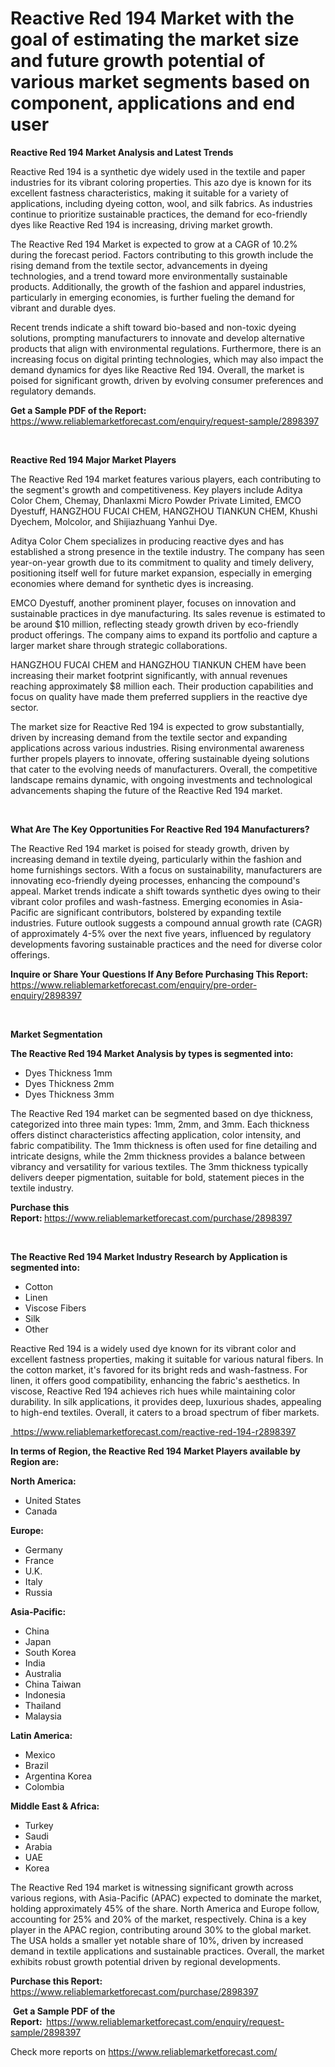 <p><h1>Reactive Red 194 Market with the goal of estimating the market size and future growth potential of various market segments based on component, applications and end user</h1></p><p><strong>Reactive Red 194 Market Analysis and Latest Trends</strong></p>
<p><p>Reactive Red 194 is a synthetic dye widely used in the textile and paper industries for its vibrant coloring properties. This azo dye is known for its excellent fastness characteristics, making it suitable for a variety of applications, including dyeing cotton, wool, and silk fabrics. As industries continue to prioritize sustainable practices, the demand for eco-friendly dyes like Reactive Red 194 is increasing, driving market growth.</p><p>The Reactive Red 194 Market is expected to grow at a CAGR of 10.2% during the forecast period. Factors contributing to this growth include the rising demand from the textile sector, advancements in dyeing technologies, and a trend toward more environmentally sustainable products. Additionally, the growth of the fashion and apparel industries, particularly in emerging economies, is further fueling the demand for vibrant and durable dyes.</p><p>Recent trends indicate a shift toward bio-based and non-toxic dyeing solutions, prompting manufacturers to innovate and develop alternative products that align with environmental regulations. Furthermore, there is an increasing focus on digital printing technologies, which may also impact the demand dynamics for dyes like Reactive Red 194. Overall, the market is poised for significant growth, driven by evolving consumer preferences and regulatory demands.</p></p>
<p><strong>Get a Sample PDF of the Report:&nbsp;</strong> <a href="https://www.reliablemarketforecast.com/enquiry/request-sample/2898397?utm_campaign=2781&utm_medium=2&utm_source=Github&utm_content=ia&utm_term=15032025&utm_id=reactive-red-194">https://www.reliablemarketforecast.com/enquiry/request-sample/2898397</a></p>
<p>&nbsp;</p>
<p><strong>Reactive Red 194 Major Market Players</strong></p>
<p><p>The Reactive Red 194 market features various players, each contributing to the segment's growth and competitiveness. Key players include Aditya Color Chem, Chemay, Dhanlaxmi Micro Powder Private Limited, EMCO Dyestuff, HANGZHOU FUCAI CHEM, HANGZHOU TIANKUN CHEM, Khushi Dyechem, Molcolor, and Shijiazhuang Yanhui Dye. </p><p>Aditya Color Chem specializes in producing reactive dyes and has established a strong presence in the textile industry. The company has seen year-on-year growth due to its commitment to quality and timely delivery, positioning itself well for future market expansion, especially in emerging economies where demand for synthetic dyes is increasing.</p><p>EMCO Dyestuff, another prominent player, focuses on innovation and sustainable practices in dye manufacturing. Its sales revenue is estimated to be around $10 million, reflecting steady growth driven by eco-friendly product offerings. The company aims to expand its portfolio and capture a larger market share through strategic collaborations.</p><p>HANGZHOU FUCAI CHEM and HANGZHOU TIANKUN CHEM have been increasing their market footprint significantly, with annual revenues reaching approximately $8 million each. Their production capabilities and focus on quality have made them preferred suppliers in the reactive dye sector.</p><p>The market size for Reactive Red 194 is expected to grow substantially, driven by increasing demand from the textile sector and expanding applications across various industries. Rising environmental awareness further propels players to innovate, offering sustainable dyeing solutions that cater to the evolving needs of manufacturers. Overall, the competitive landscape remains dynamic, with ongoing investments and technological advancements shaping the future of the Reactive Red 194 market.</p></p>
<p>&nbsp;</p>
<p><strong>What Are The Key Opportunities For Reactive Red 194 Manufacturers?</strong></p>
<p><p>The Reactive Red 194 market is poised for steady growth, driven by increasing demand in textile dyeing, particularly within the fashion and home furnishings sectors. With a focus on sustainability, manufacturers are innovating eco-friendly dyeing processes, enhancing the compound's appeal. Market trends indicate a shift towards synthetic dyes owing to their vibrant color profiles and wash-fastness. Emerging economies in Asia-Pacific are significant contributors, bolstered by expanding textile industries. Future outlook suggests a compound annual growth rate (CAGR) of approximately 4-5% over the next five years, influenced by regulatory developments favoring sustainable practices and the need for diverse color offerings.</p></p>
<p><strong>Inquire or Share Your Questions If Any Before Purchasing This Report:</strong> <a href="https://www.reliablemarketforecast.com/enquiry/pre-order-enquiry/2898397?utm_campaign=2781&utm_medium=2&utm_source=Github&utm_content=ia&utm_term=15032025&utm_id=reactive-red-194">https://www.reliablemarketforecast.com/enquiry/pre-order-enquiry/2898397</a></p>
<p>&nbsp;</p>
<p><strong>Market Segmentation</strong></p>
<p><strong>The Reactive Red 194 Market Analysis by types is segmented into:</strong></p>
<p><ul><li>Dyes Thickness 1mm</li><li>Dyes Thickness 2mm</li><li>Dyes Thickness 3mm</li></ul></p>
<p><p>The Reactive Red 194 market can be segmented based on dye thickness, categorized into three main types: 1mm, 2mm, and 3mm. Each thickness offers distinct characteristics affecting application, color intensity, and fabric compatibility. The 1mm thickness is often used for fine detailing and intricate designs, while the 2mm thickness provides a balance between vibrancy and versatility for various textiles. The 3mm thickness typically delivers deeper pigmentation, suitable for bold, statement pieces in the textile industry.</p></p>
<p><strong>Purchase this Report:&nbsp;</strong><a href="https://www.reliablemarketforecast.com/purchase/2898397?utm_campaign=2781&utm_medium=2&utm_source=Github&utm_content=ia&utm_term=15032025&utm_id=reactive-red-194">https://www.reliablemarketforecast.com/purchase/2898397</a></p>
<p>&nbsp;</p>
<p><strong>The Reactive Red 194 Market Industry Research by Application is segmented into:</strong></p>
<p><ul><li>Cotton</li><li>Linen</li><li>Viscose Fibers</li><li>Silk</li><li>Other</li></ul></p>
<p><p>Reactive Red 194 is a widely used dye known for its vibrant color and excellent fastness properties, making it suitable for various natural fibers. In the cotton market, it's favored for its bright reds and wash-fastness. For linen, it offers good compatibility, enhancing the fabric's aesthetics. In viscose, Reactive Red 194 achieves rich hues while maintaining color durability. In silk applications, it provides deep, luxurious shades, appealing to high-end textiles. Overall, it caters to a broad spectrum of fiber markets.</p></p>
<p><a href="https://www.reliablemarketforecast.com/reactive-red-194-r2898397?utm_campaign=2781&utm_medium=2&utm_source=Github&utm_content=ia&utm_term=15032025&utm_id=reactive-red-194">&nbsp;https://www.reliablemarketforecast.com/reactive-red-194-r2898397</a></p>
<p><strong>In terms of Region, the Reactive Red 194 Market Players available by Region are:</strong></p>
<p>
    <p> <strong> North America: </strong>
        <ul>
            <li>United States</li>
            <li>Canada</li>
        </ul>
        </p> 
    <p> <strong> Europe: </strong>
        <ul>
            <li>Germany</li>
            <li>France</li>
            <li>U.K.</li>
            <li>Italy</li>
            <li>Russia</li>
        </ul>
        </p> 
    <p> <strong> Asia-Pacific: </strong>
        <ul>
            <li>China</li>
            <li>Japan</li>
            <li>South Korea</li>
            <li>India</li>
            <li>Australia</li>
            <li>China Taiwan</li>
            <li>Indonesia</li>
            <li>Thailand</li>
            <li>Malaysia</li>
        </ul>
        </p> 
    <p> <strong> Latin America: </strong>
        <ul>
            <li>Mexico</li>
            <li>Brazil</li>
            <li>Argentina Korea</li>
            <li>Colombia</li>
        </ul>
        </p> 
    <p> <strong> Middle East & Africa: </strong>
        <ul>
            <li>Turkey</li>
            <li>Saudi</li>
            <li>Arabia</li>
            <li>UAE</li>
            <li>Korea</li>
        </ul>
    </p>
    </p>
<p><p>The Reactive Red 194 market is witnessing significant growth across various regions, with Asia-Pacific (APAC) expected to dominate the market, holding approximately 45% of the share. North America and Europe follow, accounting for 25% and 20% of the market, respectively. China is a key player in the APAC region, contributing around 30% to the global market. The USA holds a smaller yet notable share of 10%, driven by increased demand in textile applications and sustainable practices. Overall, the market exhibits robust growth potential driven by regional developments.</p></p>
<p><strong>Purchase this Report: </strong><a href="https://www.reliablemarketforecast.com/purchase/2898397?utm_campaign=2781&utm_medium=2&utm_source=Github&utm_content=ia&utm_term=15032025&utm_id=reactive-red-194">https://www.reliablemarketforecast.com/purchase/2898397</a></p>
<p>&nbsp;<strong>Get a Sample PDF of the Report:&nbsp;&nbsp;</strong><a href="https://www.reliablemarketforecast.com/enquiry/request-sample/2898397?utm_campaign=2781&utm_medium=2&utm_source=Github&utm_content=ia&utm_term=15032025&utm_id=reactive-red-194">https://www.reliablemarketforecast.com/enquiry/request-sample/2898397</a></p>
<p><strong></strong></p>
<p>Check more reports on <a href="https://www.reliablemarketforecast.com/?utm_campaign=2781&utm_medium=2&utm_source=Github&utm_content=ia&utm_term=15032025&utm_id=reactive-red-194">https://www.reliablemarketforecast.com/</a></p>
